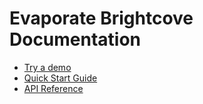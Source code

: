 Evaporate Brightcove Documentation
===================================

 * [Try a demo](http://evaporate-brightcove.herokuapp.com/)
 * [Quick Start Guide](./quick-start.html)
 * [API Reference](./api-reference.html)
